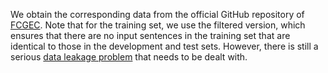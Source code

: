 We obtain the corresponding data from the official GitHub repository of [FCGEC](https://github.com/xlxwalex/FCGEC/tree/main/data). Note that for the training set, we use the filtered version, which ensures that there are no input sentences in the training set that are identical to those in the development and test sets. However, there is still a serious [data leakage problem](https://github.com/ymliucs/MrGEC#handle-data-leakage) that needs to be dealt with.